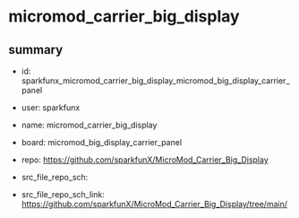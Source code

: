 # micromod_carrier_big_display
 
## summary 
* id: sparkfunx_micromod_carrier_big_display_micromod_big_display_carrier_panel
* user: sparkfunx
* name: micromod_carrier_big_display
* board: micromod_big_display_carrier_panel
* repo: https://github.com/sparkfunX/MicroMod_Carrier_Big_Display



* src_file_repo_sch: 
* src_file_repo_sch_link: https://github.com/sparkfunX/MicroMod_Carrier_Big_Display/tree/main/






